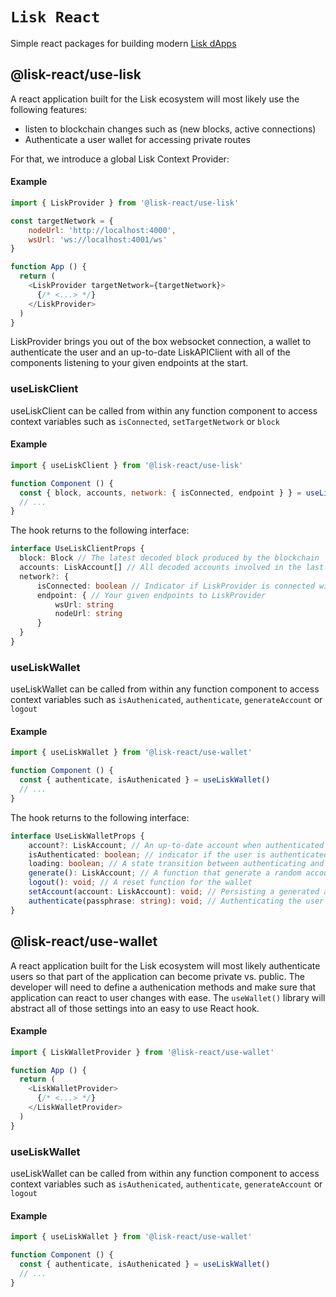 # `Lisk React`

Simple react packages for building modern [Lisk dApps](https://lisk.com/docs/)

## @lisk-react/use-lisk
A react application built for the Lisk ecosystem will most likely use the following features:
- listen to blockchain changes such as (new blocks, active connections)
- Authenticate a user wallet for accessing private routes

For that, we introduce a global Lisk Context Provider:

#### Example
```javascript
import { LiskProvider } from '@lisk-react/use-lisk'

const targetNetwork = {
    nodeUrl: 'http://localhost:4000',
    wsUrl: 'ws://localhost:4001/ws'
}

function App () {
  return (
    <LiskProvider targetNetwork={targetNetwork}>
      {/* <...> */}
    </LiskProvider>
  )
}
```
LiskProvider brings you out of the box websocket connection, a wallet to authenticate the user and an up-to-date LiskAPIClient with all of the components listening to your given endpoints at the start.

### useLiskClient
useLiskClient can be called from within any function component to access context variables such as `isConnected`, `setTargetNetwork` or `block`

#### Example
```javascript
import { useLiskClient } from '@lisk-react/use-lisk'

function Component () {
  const { block, accounts, network: { isConnected, endpoint } } = useLiskClient()
  // ...
}
```

The hook returns to the following interface:

```typescript
interface UseLiskClientProps {
  block: Block // The latest decoded block produced by the blockchain
  accounts: LiskAccount[] // All decoded accounts involved in the last block
  network?: {
      isConnected: boolean // Indicator if LiskProvider is connected with the blockchain
      endpoint: { // Your given endpoints to LiskProvider
          wsUrl: string
          nodeUrl: string
      }
  }
}
```
### useLiskWallet
useLiskWallet can be called from within any function component to access context variables such as `isAuthenicated`, `authenticate`, `generateAccount` or `logout`

#### Example
```javascript
import { useLiskWallet } from '@lisk-react/use-wallet'

function Component () {
  const { authenticate, isAuthenicated } = useLiskWallet()
  // ...
}
```

The hook returns to the following interface:

```typescript
interface UseLiskWalletProps {
    account?: LiskAccount; // An up-to-date account when authenticated
    isAuthenticated: boolean; // indicator if the user is authenticated
    loading: boolean; // A state transition between authenticating and fetching the blockchain state
    generate(): LiskAccount; // A function that generate a random account
    logout(): void; // A reset function for the wallet
    setAccount(account: LiskAccount): void; // Persisting a generated account in the wallet
    authenticate(passphrase: string): void; // Authenticating the user via a given passphrase
}
```
## @lisk-react/use-wallet
A react application built for the Lisk ecosystem will most likely authenticate users so that part of the application can become private vs. public. The developer will need to define a authenication methods and make sure that application can react to user changes with ease. The `useWallet()` library will abstract all of those settings into an easy to use React hook.

#### Example
```javascript
import { LiskWalletProvider } from '@lisk-react/use-wallet'

function App () {
  return (
    <LiskWalletProvider>
      {/* <...> */}
    </LiskWalletProvider>
  )
}
```

### useLiskWallet
useLiskWallet can be called from within any function component to access context variables such as `isAuthenicated`, `authenticate`, `generateAccount` or `logout`

#### Example
```javascript
import { useLiskWallet } from '@lisk-react/use-wallet'

function Component () {
  const { authenticate, isAuthenicated } = useLiskWallet()
  // ...
}
```
